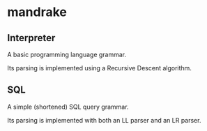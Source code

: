 
# mandrake

## Interpreter

A basic programming language grammar.

Its parsing is implemented using a Recursive Descent algorithm.

## SQL

A simple (shortened) SQL query grammar.

Its parsing is implemented with both an LL parser and an LR parser.
